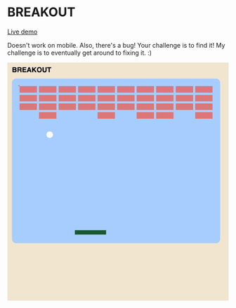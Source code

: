 # BREAKOUT

<a href="https://vxxce.github.io/breakout">Live demo</a>
<p></p>
Doesn't work on mobile. Also, there's a bug! Your challenge is to find it! My challenge is to eventually get around to fixing it. :)
<p></p>
<img src="https://raw.githubusercontent.com/vxxce/breakout/master/breakout.png" alt="screenshot of breakout project" width="700px"></img>
